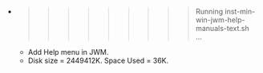 * >>>>>>>>> Running inst-min-win-jwm-help-manuals-text.sh ...
  * Add Help menu in JWM.
  * Disk size = 2449412K. Space Used = 36K.
